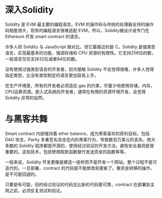# 深入Solidity
Solidity 是 EVM 最主要的编程语言。EVM 的操作码与传统的处理器支持的操作码相差很大，现有的编程语言很难适配 EVM，所以，Solidity被设计成专门在 Ethereum 开发 smart contract 的语言。

许多人将 Solidity 与 JavaScript 做对比，但它最接近的是 C。Solidity 是强类型语言，实现最基本的功能，强调存储和 CPU 资源的有限性。它支持256位的数，一般语言仅仅支持32位或者64位的数。

没有使用过强类型语言的开发者，初次接触 Solidity 不会觉得很难，许多人觉得指定类型，比没有类型制定的语言更加容易上手。

在生产环境里，所有的开发者必须适应 gas 的约束，尽量少地使用存储，内存，CPU运算资源。嵌入式系统的开发者，通常在有限的资源环境开发，会觉得 Solidity 非常的自然。

# 与黑客共舞
Smart contract 内部维持着 ether balance，成为黑客喜欢的获利目标。包括 DAO 攻击，Parity 多重签名攻击在内的黑客行为，导致数百万美元的丢失。绝大多数的 Solidity 程序都是开源的，使用经过验证的开发方法，避免安全漏洞是很重要的。这些技术，包括使用取款函数替代发送资金的函数等等。

一般来说，Solidity 开发更像是建造一座桥而不是开发一个网站。整个过程不是可迭代的。一旦部署，contract 的代码就不能修改和更新了。像资金转移的操作，是不可能回退的。

只要是有可能，旧的经过验证的代码总比新的代码更可靠，contract 在部署到主网之前，必须反复测试和验证。

